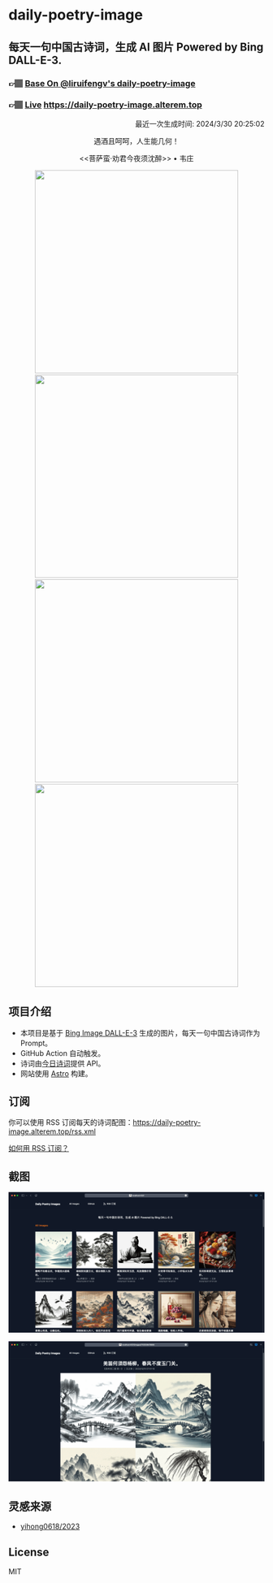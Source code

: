 
# daily-poetry-image

## 每天一句中国古诗词，生成 AI 图片 Powered by Bing DALL-E-3.

### 👉🏽 [Base On @liruifengv's daily-poetry-image](https://github.com/liruifengv/daily-poetry-image)

### 👉🏽 [Live](https://daily-poetry-image.alterem.top/) https://daily-poetry-image.alterem.top

<p align="right">
  最近一次生成时间: 2024/3/30 20:25:02
</p>
<p align="center">
遇酒且呵呵，人生能几何！
</p>
<p align="center">
<<菩萨蛮·劝君今夜须沈醉>> • 韦庄
</p>
<p align="center">
<img src="https://tse1.mm.bing.net/th/id/OIG2.mC6gmTVkKCVhuN1E_IHI" height="400" width="400" />
<img src="https://tse2.mm.bing.net/th/id/OIG2.ionvyY_mccklq7gpxpdJ" height="400" width="400" />
<img src="https://tse3.mm.bing.net/th/id/OIG2.1iiBeylqJZNVlpg4FOBm" height="400" width="400" />
<img src="https://tse2.mm.bing.net/th/id/OIG2.HjQDUtJgNRbzb5iUaIfF" height="400" width="400" />
</p>

## 项目介绍

-   本项目是基于 [Bing Image DALL-E-3](https://www.bing.com/images/create) 生成的图片，每天一句中国古诗词作为 Prompt。
-   GitHub Action 自动触发。
-   诗词由[今日诗词](https://www.jinrishici.com/)提供 API。
-   网站使用 [Astro](https://astro.build) 构建。

## 订阅

你可以使用 RSS 订阅每天的诗词配图：https://daily-poetry-image.alterem.top/rss.xml

[如何用 RSS 订阅？](https://zhuanlan.zhihu.com/p/55026716)

## 截图

![图片列表](./screenshots/Snipaste_2023-12-28_21-00-26.png)

![图片详情](./screenshots/Snipaste_2023-12-28_21-00-53.png)

## 灵感来源

-   [yihong0618/2023](https://github.com/yihong0618/2023)

## License

MIT
